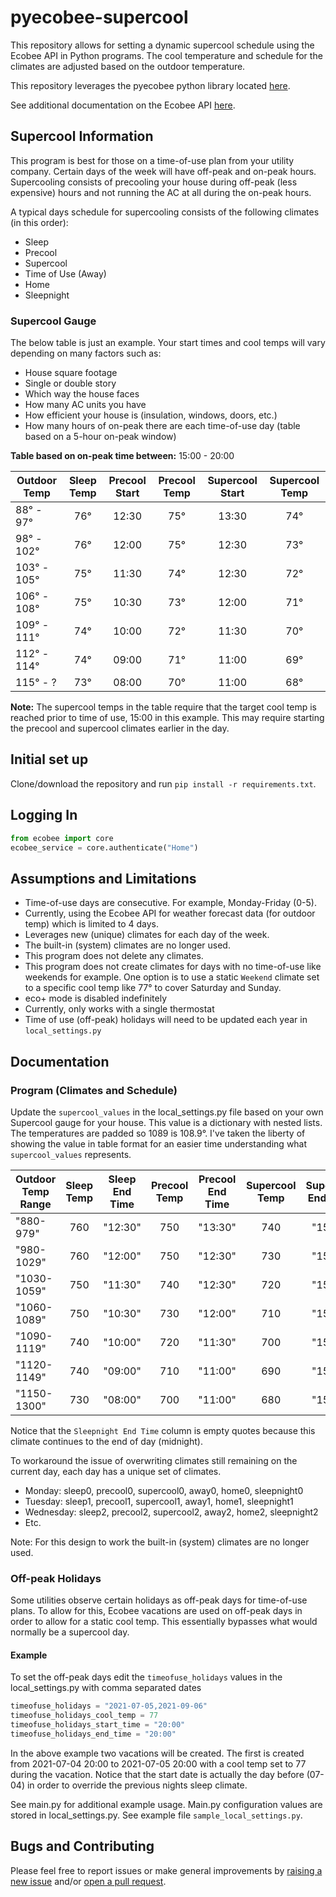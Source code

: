 # pyecobee-supercool

This repository allows for setting a dynamic supercool schedule using the Ecobee API in Python programs.
The cool temperature and schedule for the climates are adjusted based on the outdoor temperature.

This repository leverages the pyecobee python library located [here](https://github.com/sfanous/Pyecobee).

See additional documentation on the Ecobee API [here](https://www.ecobee.com/home/developer/api/introduction/index.shtml).

## Supercool Information
This program is best for those on a time-of-use plan from your utility company.
Certain days of the week will have off-peak and on-peak hours.
Supercooling consists of precooling your house during off-peak (less expensive) hours and not running the AC at all
during the on-peak hours.

A typical days schedule for supercooling consists of the following climates (in this order):
- Sleep
- Precool
- Supercool
- Time of Use (Away)
- Home
- Sleepnight

### Supercool Gauge
The below table is just an example.  Your start times and cool temps will vary depending on many factors such as:
- House square footage
- Single or double story
- Which way the house faces
- How many AC units you have
- How efficient your house is (insulation, windows, doors, etc.)
- How many hours of on-peak there are each time-of-use day (table based on a 5-hour on-peak window)

**Table based on on-peak time between:** 15:00 - 20:00

|Outdoor Temp|Sleep Temp|Precool Start|Precool Temp|Supercool Start|Supercool Temp|
|------------|:--------:|:-----------:|:----------:|:-------------:|:------------:|
|88° - 97°   |76°       |12:30        |75°         |13:30          |74°           |
|98° - 102°  |76°       |12:00        |75°         |12:30          |73°           |
|103° - 105° |75°       |11:30        |74°         |12:30          |72°           |
|106° - 108° |75°       |10:30        |73°         |12:00          |71°           |
|109° - 111° |74°       |10:00        |72°         |11:30          |70°           |
|112° - 114° |74°       |09:00        |71°         |11:00          |69°           |
|115° - ?    |73°       |08:00        |70°         |11:00          |68°           |

**Note:** The supercool temps in the table require that the target cool temp is reached prior to time of use, 15:00 in this example.
This may require starting the precool and supercool climates earlier in the day.

## Initial set up
Clone/download the repository and run `pip install -r requirements.txt`.

## Logging In

```python
from ecobee import core
ecobee_service = core.authenticate("Home") 
```

## Assumptions and Limitations
- Time-of-use days are consecutive.  For example, Monday-Friday (0-5).
- Currently, using the Ecobee API for weather forecast data (for outdoor temp) which is limited to 4 days.
- Leverages new (unique) climates for each day of the week.
- The built-in (system) climates are no longer used.
- This program does not delete any climates.
- This program does not create climates for days with no time-of-use like weekends for example.  One option is to use a static `Weekend` climate set to a specific cool temp like 77° to cover Saturday and Sunday.
- eco+ mode is disabled indefinitely
- Currently, only works with a single thermostat
- Time of use (off-peak) holidays will need to be updated each year in `local_settings.py`

## Documentation

### Program (Climates and Schedule)
Update the `supercool_values` in the local_settings.py file based on your own Supercool gauge for your house.
This value is a dictionary with nested lists.  The temperatures are padded so 1089 is 108.9°.
I've taken the liberty of showing the value in table format for an easier time understanding what 
`supercool_values` represents.

|Outdoor Temp Range  |Sleep Temp|Sleep End Time|Precool Temp|Precool End Time|Supercool Temp|Supercool End Time|Away Temp|Away End Time|Home Temp|Home End Time|Home Temp|Sleepnight End Time|
|--------------------|:--------:|:------------:|:----------:|:--------------:|:------------:|:----------------:|:-------:|:-----------:|:-------:|:-----------:|:-------:|:-----------------:|
|"880-979"           |760       |"12:30"       |750         |"13:30"         |740           |"15:00"           |820      |"20:00"      |770      |"22:00"      |760      |""                 |
|"980-1029"          |760       |"12:00"       |750         |"12:30"         |730           |"15:00"           |820      |"20:00"      |770      |"22:00"      |760      |""                 |
|"1030-1059"         |750       |"11:30"       |740         |"12:30"         |720           |"15:00"           |820      |"20:00"      |770      |"22:00"      |750      |""                 |
|"1060-1089"         |750       |"10:30"       |730         |"12:00"         |710           |"15:00"           |820      |"20:00"      |770      |"22:00"      |750      |""                 |
|"1090-1119"         |740       |"10:00"       |720         |"11:30"         |700           |"15:00"           |820      |"20:00"      |770      |"22:00"      |740      |""                 |
|"1120-1149"         |740       |"09:00"       |710         |"11:00"         |690           |"15:00"           |820      |"20:00"      |770      |"22:00"      |740      |""                 |
|"1150-1300"         |730       |"08:00"       |700         |"11:00"         |680           |"15:00"           |820      |"20:00"      |770      |"22:00"      |730      |""                 |

Notice that the `Sleepnight End Time` column is empty quotes because this climate continues 
to the end of day (midnight). 

To workaround the issue of overwriting climates still remaining on the current day, each day has a unique set of climates.
- Monday: sleep0, precool0, supercool0, away0, home0, sleepnight0
- Tuesday: sleep1, precool1, supercool1, away1, home1, sleepnight1
- Wednesday: sleep2, precool2, supercool2, away2, home2, sleepnight2
- Etc.

Note: For this design to work the built-in (system) climates are no longer used.

### Off-peak Holidays
Some utilities observe certain holidays as off-peak days for time-of-use plans.
To allow for this, Ecobee vacations are used on off-peak days in order to allow for a static cool temp.
This essentially bypasses what would normally be a supercool day.

#### Example
To set the off-peak days edit the `timeofuse_holidays` values in the local_settings.py with comma separated dates
```python
timeofuse_holidays = "2021-07-05,2021-09-06"
timeofuse_holidays_cool_temp = 77
timeofuse_holidays_start_time = "20:00"
timeofuse_holidays_end_time = "20:00"
```
In the above example two vacations will be created.
The first is created from 2021-07-04 20:00 to 2021-07-05 20:00 with a cool temp set to 77 during the vacation.
Notice that the start date is actually the day before (07-04) in order to override the previous nights sleep climate.

See main.py for additional example usage.  Main.py configuration values are stored in local_settings.py.  See example file `sample_local_settings.py`.

## Bugs and Contributing

Please feel free to report issues or make general improvements by [raising a new issue](https://github.com/permster/pyecobee-supercool/issues/new) and/or [open a pull request](https://github.com/permster/pyecobee-supercool/compare).
